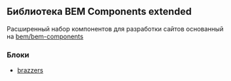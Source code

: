 ## Библиотека BEM Components extended
Расширенный набор компонентов для разработки сайтов основанный на [bem/bem-components](https://github.com/bem/bem-components)

### Блоки
* [brazzers](blocks/common.blocks/brazzers/brazzers.ru.md)
